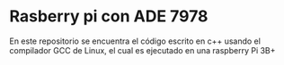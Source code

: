 # Rasberry pi con ADE 7978
En este repositorio se encuentra el código escrito en c++ usando el compilador GCC de Linux, el cual es ejecutado en una raspberry Pi 3B+
